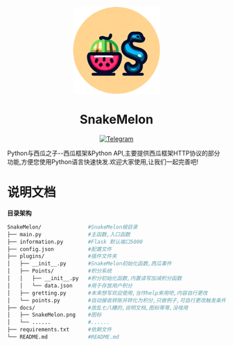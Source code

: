 <!-- markdownlint-disable MD033 MD041 -->
<p align="center">
  <a href="https://github.com/Pears0nLee/SnakeMelon"><img src="docs/SnakeMelonico.png" width="200" height="200" alt="SnakeMelon"></a>
</p>

<div align="center">

# SnakeMelon
</div>
<p align="center">
  <a href="https://t.me/+T8ozejX9rnkwZDE1">
    <img src="https://img.shields.io/badge/telegram-SnakMelon-blue?style=flat-square" alt="Telegram">
  </a>
<div>
Python与西瓜之子--西瓜框架&amp;Python API,主要提供西瓜框架HTTP协议的部分功能,方便您使用Python语言快速快发.欢迎大家使用,让我们一起完善吧!
  

  
<div align="left">
  
# 说明文档

**目录架构**

```bash
SnakeMelon/               #SnakeMelon根目录
├── main.py               #主函数,入口函数
├── information.py        #Flask 默认端口5000
├── config.json           #配置文件
├── plugins/              #插件文件夹
│   ├── __init__.py       #SnakeMelon初始化函数,西瓜事件
│   ├── Points/           #积分系统
│   │   ├── __init__.py   #积分初始化函数,内置读写加减积分函数
│   │   └── data.json     #用于存放用户积分
│   ├── gretting.py       #本来想写欢迎使用,当作help来用吧,内容自行更改
│   └── points.py         #自动接收转账并转化为积分,只做例子,可自行更改触发条件(签到等等)
├── docs/                 #放乱七八糟的,说明文档,图标等等,没啥用
│   ├── SnakeMelon.png    #图标
│   └── ......            #......
├── requirements.txt      #依赖文件
└── README.md             #README.md   
```

